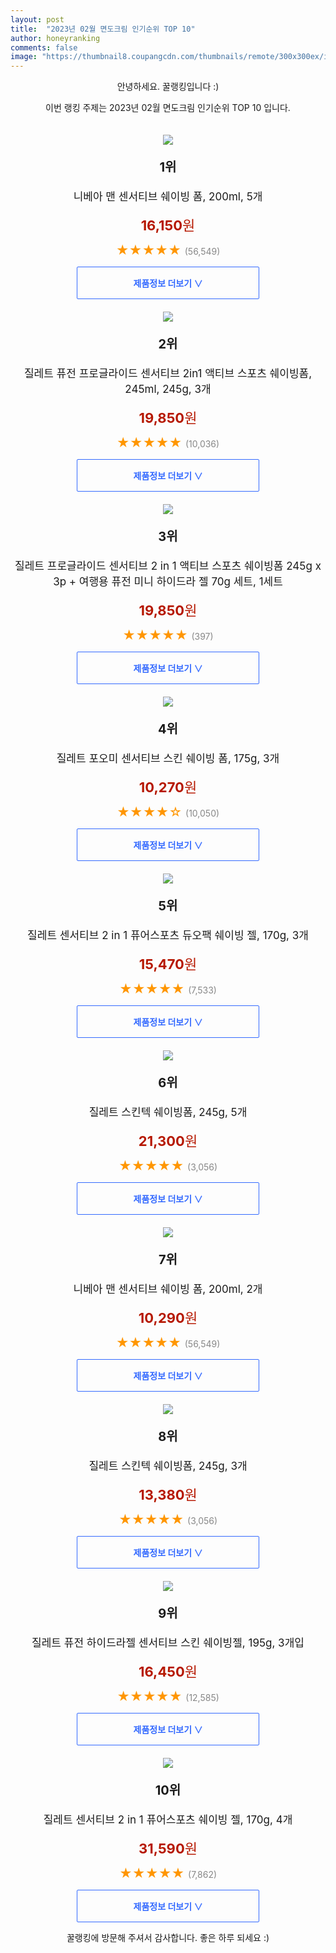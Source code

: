 ```yaml
---
layout: post
title:  "2023년 02월 면도크림 인기순위 TOP 10"
author: honeyranking
comments: false
image: "https://thumbnail8.coupangcdn.com/thumbnails/remote/300x300ex/image/retail/images/193641997325603-4c9cc65f-4376-41cf-984b-e9ffccb1d777.jpg"
---
```

<p style="text-align: center;">안녕하세요. 꿀랭킹입니다 :)</p>
<p style="text-align: center;">이번 랭킹 주제는 2023년 02월 면도크림 인기순위 TOP 10 입니다.</p><center><img src="https://thumbnail8.coupangcdn.com/thumbnails/remote/300x300ex/image/retail/images/193641997325603-4c9cc65f-4376-41cf-984b-e9ffccb1d777.jpg" style="margin-top:20px" /></center><p style="text-align: center; font-size: 20px"><b>1위</b></p><p style="text-align: center; font-size: 17px">니베아 맨 센서티브 쉐이빙 폼, 200ml, 5개</p><p style="text-align: center;"><span style="color: #b61800; font-size: 22px;"><b>16,150</b>원</span></p><p style="text-align: center;"><span style="color: #ff9600; font-size: 20px;">★★★★★ </span><span style="color: #878787;">(56,549)</span></p><center><a href="https://link.coupang.com/a/QsOSw"><div style="font-size: 14px; display: inline-block; padding: 15px 90px; color: #346aff; border-radius: 2px; border: 1px solid #346aff; cursor: pointer;"><b>제품정보 더보기 &or;</b></div></a></center><center><img src="https://thumbnail10.coupangcdn.com/thumbnails/remote/300x300ex/image/retail/images/7972255197732759-f196ac54-aebf-411b-bbf0-8bdb43a8e0ec.jpg" style="margin-top:20px" /></center><p style="text-align: center; font-size: 20px"><b>2위</b></p><p style="text-align: center; font-size: 17px">질레트 퓨전 프로글라이드 센서티브 2in1 액티브 스포츠 쉐이빙폼, 245ml, 245g, 3개</p><p style="text-align: center;"><span style="color: #b61800; font-size: 22px;"><b>19,850</b>원</span></p><p style="text-align: center;"><span style="color: #ff9600; font-size: 20px;">★★★★★ </span><span style="color: #878787;">(10,036)</span></p><center><a href="https://link.coupang.com/a/QsOSx"><div style="font-size: 14px; display: inline-block; padding: 15px 90px; color: #346aff; border-radius: 2px; border: 1px solid #346aff; cursor: pointer;"><b>제품정보 더보기 &or;</b></div></a></center><center><img src="https://thumbnail8.coupangcdn.com/thumbnails/remote/300x300ex/image/retail/images/3647032776287670-5f9c9f36-8153-4e29-95b5-01d8c03f74fc.jpg" style="margin-top:20px" /></center><p style="text-align: center; font-size: 20px"><b>3위</b></p><p style="text-align: center; font-size: 17px">질레트 프로글라이드 센서티브 2 in 1 액티브 스포츠 쉐이빙폼 245g x 3p + 여행용 퓨전 미니 하이드라 젤 70g 세트, 1세트</p><p style="text-align: center;"><span style="color: #b61800; font-size: 22px;"><b>19,850</b>원</span></p><p style="text-align: center;"><span style="color: #ff9600; font-size: 20px;">★★★★★ </span><span style="color: #878787;">(397)</span></p><center><a href="https://link.coupang.com/a/QsOSy"><div style="font-size: 14px; display: inline-block; padding: 15px 90px; color: #346aff; border-radius: 2px; border: 1px solid #346aff; cursor: pointer;"><b>제품정보 더보기 &or;</b></div></a></center><center><img src="https://thumbnail8.coupangcdn.com/thumbnails/remote/300x300ex/image/retail/images/1847906529658063-0184c56f-17dc-495c-9025-8d8a2effc9bd.jpg" style="margin-top:20px" /></center><p style="text-align: center; font-size: 20px"><b>4위</b></p><p style="text-align: center; font-size: 17px">질레트 포오미 센서티브 스킨 쉐이빙 폼, 175g, 3개</p><p style="text-align: center;"><span style="color: #b61800; font-size: 22px;"><b>10,270</b>원</span></p><p style="text-align: center;"><span style="color: #ff9600; font-size: 20px;">★★★★☆ </span><span style="color: #878787;">(10,050)</span></p><center><a href="https://link.coupang.com/a/QsOSz"><div style="font-size: 14px; display: inline-block; padding: 15px 90px; color: #346aff; border-radius: 2px; border: 1px solid #346aff; cursor: pointer;"><b>제품정보 더보기 &or;</b></div></a></center><center><img src="https://thumbnail10.coupangcdn.com/thumbnails/remote/300x300ex/image/vendor_inventory/fcda/82962b6b847c36f21fc4e47c1e50f1697a518f245d0c4134cc9b988f5b37.png" style="margin-top:20px" /></center><p style="text-align: center; font-size: 20px"><b>5위</b></p><p style="text-align: center; font-size: 17px">질레트 센서티브 2 in 1 퓨어스포츠 듀오팩 쉐이빙 젤, 170g, 3개</p><p style="text-align: center;"><span style="color: #b61800; font-size: 22px;"><b>15,470</b>원</span></p><p style="text-align: center;"><span style="color: #ff9600; font-size: 20px;">★★★★★ </span><span style="color: #878787;">(7,533)</span></p><center><a href="https://www.coupang.com/vp/products/11668191?itemId=344750640&q=%EB%A9%B4%EB%8F%84%ED%81%AC%EB%A6%BC&sourceType=search&searchId=b405b47a6d074f2d8f64f8d250344c47"><div style="font-size: 14px; display: inline-block; padding: 15px 90px; color: #346aff; border-radius: 2px; border: 1px solid #346aff; cursor: pointer;"><b>제품정보 더보기 &or;</b></div></a></center><center><img src="https://thumbnail9.coupangcdn.com/thumbnails/remote/300x300ex/image/retail/images/7970398987547796-e347ffbd-b3f5-4222-820c-ed3d795ae026.jpg" style="margin-top:20px" /></center><p style="text-align: center; font-size: 20px"><b>6위</b></p><p style="text-align: center; font-size: 17px">질레트 스킨텍 쉐이빙폼, 245g, 5개</p><p style="text-align: center;"><span style="color: #b61800; font-size: 22px;"><b>21,300</b>원</span></p><p style="text-align: center;"><span style="color: #ff9600; font-size: 20px;">★★★★★ </span><span style="color: #878787;">(3,056)</span></p><center><a href="https://link.coupang.com/a/QsOSB"><div style="font-size: 14px; display: inline-block; padding: 15px 90px; color: #346aff; border-radius: 2px; border: 1px solid #346aff; cursor: pointer;"><b>제품정보 더보기 &or;</b></div></a></center><center><img src="https://thumbnail7.coupangcdn.com/thumbnails/remote/300x300ex/image/vendor_inventory/b02b/2cc09421639a1c21231bbbfae0fefeaf4e11e4258e234ff78ca4ffb790d8.jpg" style="margin-top:20px" /></center><p style="text-align: center; font-size: 20px"><b>7위</b></p><p style="text-align: center; font-size: 17px">니베아 맨 센서티브 쉐이빙 폼, 200ml, 2개</p><p style="text-align: center;"><span style="color: #b61800; font-size: 22px;"><b>10,290</b>원</span></p><p style="text-align: center;"><span style="color: #ff9600; font-size: 20px;">★★★★★ </span><span style="color: #878787;">(56,549)</span></p><center><a href="https://link.coupang.com/a/QsOSD"><div style="font-size: 14px; display: inline-block; padding: 15px 90px; color: #346aff; border-radius: 2px; border: 1px solid #346aff; cursor: pointer;"><b>제품정보 더보기 &or;</b></div></a></center><center><img src="https://thumbnail9.coupangcdn.com/thumbnails/remote/300x300ex/image/retail/images/7870132555221839-75207886-e02e-4ff4-bdf2-448024523ecd.jpg" style="margin-top:20px" /></center><p style="text-align: center; font-size: 20px"><b>8위</b></p><p style="text-align: center; font-size: 17px">질레트 스킨텍 쉐이빙폼, 245g, 3개</p><p style="text-align: center;"><span style="color: #b61800; font-size: 22px;"><b>13,380</b>원</span></p><p style="text-align: center;"><span style="color: #ff9600; font-size: 20px;">★★★★★ </span><span style="color: #878787;">(3,056)</span></p><center><a href="https://link.coupang.com/a/QsOSG"><div style="font-size: 14px; display: inline-block; padding: 15px 90px; color: #346aff; border-radius: 2px; border: 1px solid #346aff; cursor: pointer;"><b>제품정보 더보기 &or;</b></div></a></center><center><img src="https://thumbnail10.coupangcdn.com/thumbnails/remote/300x300ex/image/vendor_inventory/images/2018/10/25/14/0/b2f51590-4ef3-4d50-9e96-ede4b39f225d.JPG" style="margin-top:20px" /></center><p style="text-align: center; font-size: 20px"><b>9위</b></p><p style="text-align: center; font-size: 17px">질레트 퓨전 하이드라젤 센서티브 스킨 쉐이빙젤, 195g, 3개입</p><p style="text-align: center;"><span style="color: #b61800; font-size: 22px;"><b>16,450</b>원</span></p><p style="text-align: center;"><span style="color: #ff9600; font-size: 20px;">★★★★★ </span><span style="color: #878787;">(12,585)</span></p><center><a href="https://link.coupang.com/a/QsOSJ"><div style="font-size: 14px; display: inline-block; padding: 15px 90px; color: #346aff; border-radius: 2px; border: 1px solid #346aff; cursor: pointer;"><b>제품정보 더보기 &or;</b></div></a></center><center><img src="https://thumbnail10.coupangcdn.com/thumbnails/remote/300x300ex/image/vendor_inventory/3dc1/3f8a8701de45fa20b1e499ea558f9742832e588732922b27d20b3dc3e1cb.jpg" style="margin-top:20px" /></center><p style="text-align: center; font-size: 20px"><b>10위</b></p><p style="text-align: center; font-size: 17px">질레트 센서티브 2 in 1 퓨어스포츠 쉐이빙 젤, 170g, 4개</p><p style="text-align: center;"><span style="color: #b61800; font-size: 22px;"><b>31,590</b>원</span></p><p style="text-align: center;"><span style="color: #ff9600; font-size: 20px;">★★★★★ </span><span style="color: #878787;">(7,862)</span></p><center><a href="https://www.coupang.com/vp/products/6711200675?itemId=16118433781&q=%EB%A9%B4%EB%8F%84%ED%81%AC%EB%A6%BC&sourceType=search&searchId=b405b47a6d074f2d8f64f8d250344c47"><div style="font-size: 14px; display: inline-block; padding: 15px 90px; color: #346aff; border-radius: 2px; border: 1px solid #346aff; cursor: pointer;"><b>제품정보 더보기 &or;</b></div></a></center><p style="text-align: center;">꿀랭킹에 방문해 주셔서 감사합니다. 좋은 하루 되세요 :)</p>